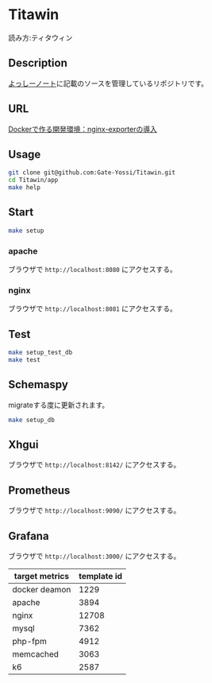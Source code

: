 Titawin
====

読み方:ティタウィン

## Description
[よっしーノート](https://yossi-note.com/)に記載のソースを管理しているリポジトリです。

## URL

[Dockerで作る開発環境：nginx-exporterの導入](https://yossi-note.com/introducing_nginx_exporer/)

## Usage

```bash
git clone git@github.com:Gate-Yossi/Titawin.git
cd Titawin/app
make help
```

## Start

```bash
make setup
```

### apache
ブラウザで `http://localhost:8080` にアクセスする。

### nginx
ブラウザで `http://localhost:8081` にアクセスする。

## Test

```bash
make setup_test_db
make test
```

## Schemaspy

migrateする度に更新されます。

```bash
make setup_db
```

## Xhgui

ブラウザで `http://localhost:8142/` にアクセスする。

## Prometheus

ブラウザで `http://localhost:9090/` にアクセスする。

## Grafana

ブラウザで `http://localhost:3000/` にアクセスする。

| target metrics | template id |
| -- | -- |
| docker deamon | 1229 |
| apache | 3894 |
| nginx | 12708 |
| mysql | 7362 |
| php-fpm | 4912 |
| memcached | 3063 |
| k6 | 2587 |
